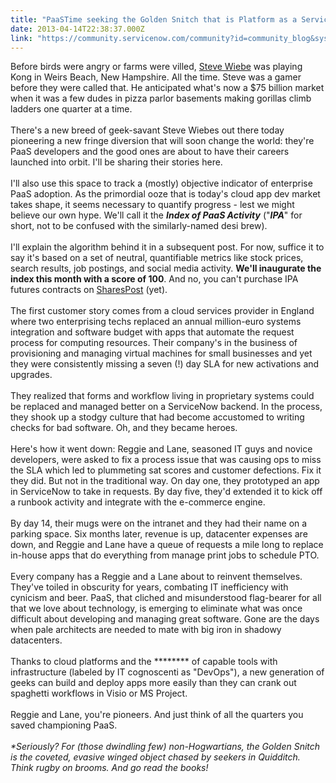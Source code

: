 ```yaml
---
title: "PaaSTime seeking the Golden Snitch that is Platform as a Service"
date: 2013-04-14T22:38:37.000Z
link: "https://community.servicenow.com/community?id=community_blog&sys_id=055e2aaddbd0dbc01dcaf3231f9619bd"
---
```

<p>Before birds were angry or farms were villed, <a title="k-external-small" class="jive-link-external-small" href="http://www.stevewiebe.com/" rel="nofollow" target="_blank">Steve Wiebe</a> was playing Kong in Weirs Beach, New Hampshire. All the time. Steve was a gamer before they were called that. He anticipated what's now a $75 billion market when it was a few dudes in pizza parlor basements making gorillas climb ladders one quarter at a time.<br/><br/>There's a new breed of geek-savant Steve Wiebes out there today pioneering a new fringe diversion that will soon change the world: they're PaaS developers and the good ones are about to have their careers launched into orbit. I'll be sharing their stories here.<br/><br/>I'll also use this space to track a (mostly) objective indicator of enterprise PaaS adoption. As the primordial ooze that is today's cloud app dev market takes shape, it seems necessary to quantify progress - lest we might believe our own hype. We'll call it the <i><strong>Index of PaaS Activity</strong></i> ("<i><strong>IPA</strong></i>" for short, not to be confused with the similarly-named desi brew). <br/><br/>I'll explain the algorithm behind it in a subsequent post. For now, suffice it to say it's based on a set of neutral, quantifiable metrics like stock prices, search results, job postings, and social media activity. <strong>We'll inaugurate the index this month with a score of 100</strong>. And no, you can't purchase IPA futures contracts on <a title="k-external-small" class="jive-link-external-small" href="https://welcome.sharespost.com/" rel="nofollow" target="_blank">SharesPost</a> (yet).<br/><br/>The first customer story comes from a cloud services provider in England where two enterprising techs replaced an annual million-euro systems integration and software budget with apps that automate the request process for computing resources. Their company's in the business of provisioning and managing virtual machines for small businesses and yet they were consistently missing a seven (!) day SLA for new activations and upgrades. <br/><br/>They realized that forms and workflow living in proprietary systems could be replaced and managed better on a ServiceNow backend. In the process, they shook up a stodgy culture that had become accustomed to writing checks for bad software. Oh, and they became heroes. <br/><br/>Here's how it went down: Reggie and Lane, seasoned IT guys and novice developers, were asked to fix a process issue that was causing ops to miss the SLA which led to plummeting sat scores and customer defections. Fix it they did. But not in the traditional way. On day one, they prototyped an app in ServiceNow to take in requests. By day five, they'd extended it to kick off a runbook activity and integrate with the e-commerce engine. <br/><br/>By day 14, their mugs were on the intranet and they had their name on a parking space. Six months later, revenue is up, datacenter expenses are down, and Reggie and Lane have a queue of requests a mile long to replace in-house apps that do everything from manage print jobs to schedule PTO.<br/><br/>Every company has a Reggie and a Lane about to reinvent themselves. They've toiled in obscurity for years, combating IT inefficiency with cynicism and beer. PaaS, that cliched and misunderstood flag-bearer for all that we love about technology, is emerging to eliminate what was once difficult about developing and managing great software. Gone are the days when pale architects are needed to mate with big iron in shadowy datacenters. <br/><br/>Thanks to cloud platforms and the ******** of capable tools with infrastructure (labeled by IT cognoscenti as "DevOps"), a new generation of geeks can build and deploy apps more easily than they can crank out spaghetti workflows in Visio or MS Project.<br/><br/>Reggie and Lane, you're pioneers. And just think of all the quarters you saved championing PaaS.<br/><br/><i>*Seriously? For (those dwindling few) non-Hogwartians, the Golden Snitch is the coveted, evasive winged object chased by seekers in Quidditch. Think rugby on brooms. And go read the books!</i></p>
